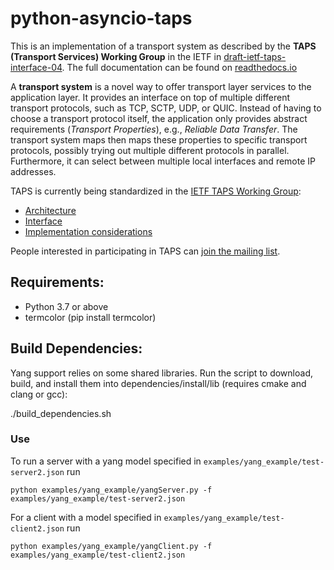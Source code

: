 # python-asyncio-taps

This is an implementation of a transport system as described by the **TAPS (Transport Services) Working Group** in the IETF in [draft-ietf-taps-interface-04](https://tools.ietf.org/html/draft-ietf-taps-interface-04). The full documentation can be found on [readthedocs.io](https://pytaps.readthedocs.io/en/latest/index.html)

A **transport system** is a novel way to offer transport layer services to the application layer.
It provides an interface on top of multiple different transport protocols, such as TCP, SCTP, UDP, or QUIC. Instead of having to choose a transport protocol itself, the application only provides abstract requirements (*Transport Properties*), e.g., *Reliable Data Transfer*. The transport system maps then maps these properties to specific transport protocols, possibly trying out multiple different protocols in parallel. Furthermore, it can select between multiple local interfaces and remote IP addresses.

TAPS is currently being standardized in the [IETF TAPS Working Group](https://datatracker.ietf.org/wg/taps/about/):

- [Architecture](https://datatracker.ietf.org/doc/draft-ietf-taps-arch/)
- [Interface](https://datatracker.ietf.org/doc/draft-ietf-taps-interface/)
- [Implementation considerations](https://datatracker.ietf.org/doc/draft-ietf-taps-impl/)

People interested in participating in TAPS can [join the mailing list](https://www.ietf.org/mailman/listinfo/taps).
## Requirements:

- Python 3.7 or above
- termcolor (pip install termcolor)

## Build Dependencies:

Yang support relies on some shared libraries.  Run the script to download, build,
and install them into dependencies/install/lib (requires cmake and clang or gcc):

  ./build_dependencies.sh

### Use

To run a server with a yang model specified in `examples/yang_example/test-server2.json` run

	python examples/yang_example/yangServer.py -f examples/yang_example/test-server2.json

For a client with a model specified in `examples/yang_example/test-client2.json` run

	python examples/yang_example/yangClient.py -f examples/yang_example/test-client2.json

